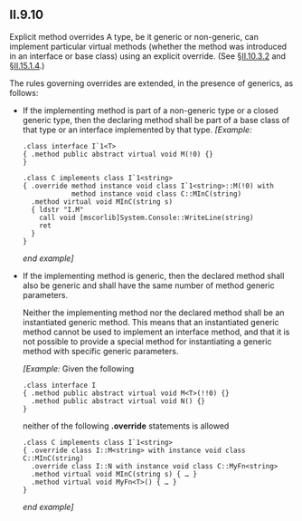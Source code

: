 ## II.9.10

Explicit method overrides A type, be it generic or non-generic, can implement particular virtual methods (whether the method was introduced in an interface or base class) using an explicit override. (See §[II.10.3.2](ii.10.3.2-the-override-directive.md) and §[II.15.1.4](ii.15.1.4-method-implementations.md).)

The rules governing overrides are extended, in the presence of generics, as follows:

 * If the implementing method is part of a non-generic type or a closed generic type, then the declaring method shall be part of a base class of that type or an interface implemented by that type. _[Example:_

   ```ilasm
   .class interface I`1<T>
   { .method public abstract virtual void M(!0) {}
   }
   
   .class C implements class I`1<string>
   { .override method instance void class I`1<string>::M(!0) with
               method instance void class C::MInC(string)
     .method virtual void MInC(string s)
     { ldstr "I.M"
       call void [mscorlib]System.Console::WriteLine(string)
       ret
     }
   }
   ```
   
   _end example]_

 * If the implementing method is generic, then the declared method shall also be generic and shall have the same number of method generic parameters.
 
   Neither the implementing method nor the declared method shall be an instantiated generic method.  This means that an instantiated generic method cannot be used to implement an interface method, and that it is not possible to provide a special method for instantiating a generic method with specific generic parameters.
   
   _[Example:_ Given the following
   
   ```ilasm
   .class interface I
   { .method public abstract virtual void M<T>(!!0) {}
     .method public abstract virtual void N() {}
   }
   ```

   neither of the following **.override** statements is allowed

   ```ilasm
   .class C implements class I`1<string>
   { .override class I::M<string> with instance void class C::MInC(string)
     .override class I::N with instance void class C::MyFn<string>
     .method virtual void MInC(string s) { … }
     .method virtual void MyFn<T>() { … }
   }
   ```
   
   _end example]_
